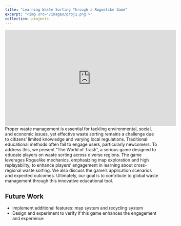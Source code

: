 ```yaml
---
title: "Learning Waste Sorting Through a Roguelike Game"
excerpt: "<img src='/images/proj1.png'>"
collection: projects
---
```


<iframe width="560" height="315" src="https://www.youtube.com/embed/hry1Dp9Lasg" frameborder="0" allowfullscreen></iframe><br/>
Proper waste management is essential for tackling environmental, social, and economic issues, yet effective waste sorting remains a challenge due to citizens’ limited knowledge and varying local regulations. Traditional educational methods often fail to engage users, particularly newcomers. To address this, we present ”The World of Trash”, a serious game designed to educate players on waste sorting across diverse regions. The game leverages Roguelike mechanics, emphasizing map exploration and
high replayability, to enhance players’ engagement in learning about cross-regional waste sorting. We also discuss the game’s application scenarios and expected outcomes. Ultimately, our goal is to contribute to global waste management through this
innovative educational tool.  

## Future Work  

- Implement additional features: map system and recycling system
- Design and experiment to verify if this game enhances the engagement and experience
